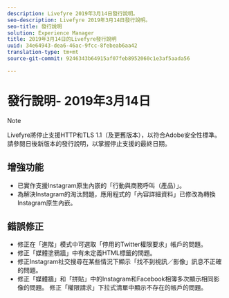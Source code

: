 ```yaml
---
description: Livefyre 2019年3月14日發行說明。
seo-description: Livefyre 2019年3月14日發行說明。
seo-title: 發行說明
solution: Experience Manager
title: 2019年3月14日的Livefyre發行說明
uuid: 34e64943-dea6-46ac-9fcc-8febeab6aa42
translation-type: tm+mt
source-git-commit: 9246343b64915af07feb8952060c1e3af5aada56

---
```



# 發行說明- 2019年3月14日

>[!NOTE]
>
>Livefyre將停止支援HTTP和TLS 1.1（及更舊版本），以符合Adobe安全性標準。  請參閱日後新版本的發行說明，以掌握停止支援的最終日期。

## 增強功能

* 已實作支援Instagram原生內嵌的「行動與商務呼叫（產品）」。
* 為解決Instagram的淘汰問題，應用程式的「內容詳細資料」已修改為轉換Instagram原生內嵌。


## 錯誤修正

* 修正在「進階」模式中可選取「停用的Twitter權限要求」帳戶的問題。
* 修正「媒體塗鴉牆」中有未定義HTML標籤的問題。
* 修正Instagram社交搜尋在某些情況下顯示「找不到視訊／影像」訊息不正確的問題。
* 修正「媒體牆」和「拼貼」中的Instagram和Facebook相簿多次顯示相同影像的問題。
修正「權限請求」下拉式清單中顯示不存在的帳戶的問題。